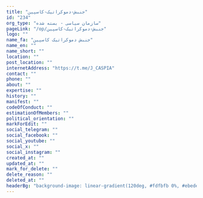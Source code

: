 ```yaml
---
title: "جنبش-دموکراتیک-کاسپین"
id: "234"
org_type: "سازمان سیاسی - بسته شده"
pageLink: "/op/جنبش-دموکراتیک-کاسپین"
logo: ""
name_fa: "جنبش دموکراتیک کاسپین"
name_en: ""
name_short: ""
location: ""
post_location: ""
internetAddress: "https://t.me/J_CASPIA"
contact: ""
phone: ""
about: ""
expertise: ""
history: ""
manifest: ""
codeOfConduct: ""
estimationOfMembers: ""
political_orientation: ""
markForEdit: ""
social_telegram: ""
social_facebook: ""
social_youtube: ""
social_x: ""
social_instagram: ""
created_at: ""
updated_at: ""
mark_for_delete: ""
delete_reason: ""
deleted_at: ""
headerBg: "background-image: linear-gradient(120deg, #fdfbfb 0%, #ebedee 100%);"
---
```

